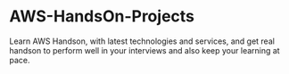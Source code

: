 # AWS-HandsOn-Projects
Learn AWS Handson, with latest technologies and services, and get real handson to perform well in your interviews and also keep your learning at pace.
